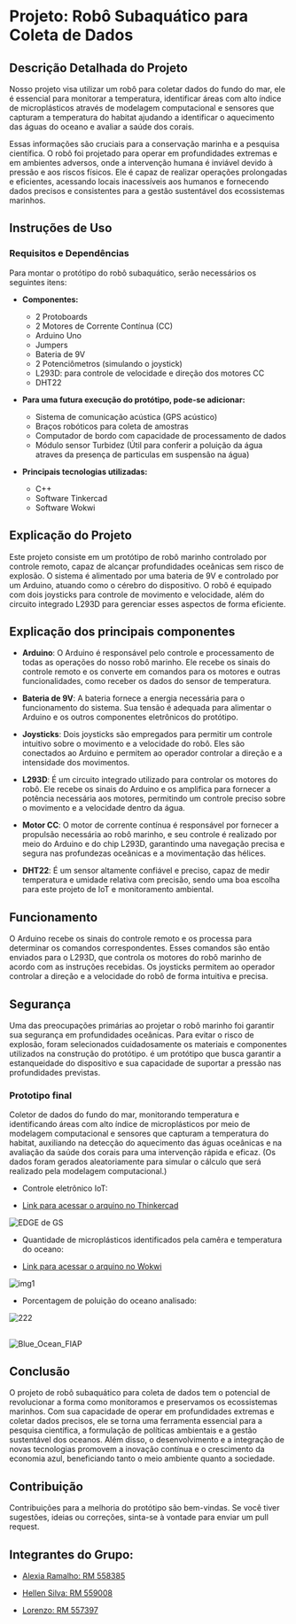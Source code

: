# Projeto: Robô Subaquático para Coleta de Dados

## Descrição Detalhada do Projeto

Nosso projeto visa utilizar um robô para coletar dados do fundo do mar, ele é essencial para monitorar a temperatura, identificar áreas com alto índice de microplásticos através de modelagem computacional e sensores que capturam a temperatura do habitat ajudando a identificar o aquecimento das águas do oceano e avaliar a saúde dos corais. 

Essas informações são cruciais para a conservação marinha e a pesquisa científica. O robô foi projetado para operar em profundidades extremas e em ambientes adversos, onde a intervenção humana é inviável devido à pressão e aos riscos físicos. Ele é capaz de realizar operações prolongadas e eficientes, acessando locais inacessíveis aos humanos e fornecendo dados precisos e consistentes para a gestão sustentável dos ecossistemas marinhos.

## Instruções de Uso

### Requisitos e Dependências

Para montar o protótipo do robô subaquático, serão necessários os seguintes itens:

- **Componentes:**
  - 2 Protoboards
  - 2 Motores de Corrente Contínua (CC)
  - Arduino Uno
  - Jumpers
  - Bateria de 9V
  - 2 Potenciômetros (simulando o joystick)
  - L293D: para controle de velocidade e direção dos motores CC
  - DHT22

- **Para uma futura execução do protótipo, pode-se adicionar:**
  - Sistema de comunicação acústica (GPS acústico)
  - Braços robóticos para coleta de amostras 
  - Computador de bordo com capacidade de processamento de dados
  - Módulo sensor Turbidez (Útil para conferir a poluição da água atraves da presença de particulas em suspensão na água)

- **Principais tecnologias utilizadas:**
  - C++
  - Software Tinkercad
  - Software Wokwi


## Explicação do Projeto 

Este projeto consiste em um protótipo de robô marinho controlado por controle remoto, capaz de alcançar profundidades oceânicas sem risco de explosão. O sistema é alimentado por uma bateria de 9V e controlado por um Arduino, atuando como o cérebro do dispositivo. O robô é equipado com dois joysticks para controle de movimento e velocidade, além do circuito integrado L293D para gerenciar esses aspectos de forma eficiente.

## Explicação dos principais componentes

- **Arduino**: O Arduino é responsável pelo controle e processamento de todas as operações do nosso robô marinho. Ele recebe os sinais do controle remoto e os converte em comandos para os motores e outras funcionalidades, como receber os dados do sensor de temperatura.
  
- **Bateria de 9V**: A bateria fornece a energia necessária para o funcionamento do sistema. Sua tensão é adequada para alimentar o Arduino e os outros componentes eletrônicos do protótipo.

- **Joysticks**: Dois joysticks são empregados para permitir um controle intuitivo sobre o movimento e a velocidade do robô. Eles são conectados ao Arduino e permitem ao operador controlar a direção e a intensidade dos movimentos.

- **L293D**: É um circuito integrado utilizado para controlar os motores do robô. Ele recebe os sinais do Arduino e os amplifica para fornecer a potência necessária aos motores, permitindo um controle preciso sobre o movimento e a velocidade dentro da água.

- **Motor CC**: O motor de corrente contínua é responsável por fornecer a propulsão necessária ao robô marinho, e seu controle é realizado por meio do Arduino e do chip L293D, garantindo uma navegação precisa e segura nas profundezas oceânicas e a movimentação das hélices.

- **DHT22**: É um sensor altamente confiável e preciso, capaz de medir temperatura e umidade relativa com precisão, sendo uma boa escolha para este projeto de IoT e monitoramento ambiental.

## Funcionamento

O Arduino recebe os sinais do controle remoto e os processa para determinar os comandos correspondentes. Esses comandos são então enviados para o L293D, que controla os motores do robô marinho de acordo com as instruções recebidas. Os joysticks permitem ao operador controlar a direção e a velocidade do robô de forma intuitiva e precisa.

## Segurança

Uma das preocupações primárias ao projetar o robô marinho foi garantir sua segurança em profundidades oceânicas. Para evitar o risco de explosão, foram selecionados cuidadosamente os materiais e componentes utilizados na construção do protótipo. é um protótipo que busca garantir a estanqueidade do dispositivo e sua capacidade de suportar a pressão nas profundidades previstas.


### Prototipo final 

Coletor de dados do fundo do mar, monitorando temperatura e identificando áreas com alto índice de microplásticos por meio de modelagem computacional e sensores que capturam a temperatura do habitat, auxiliando na detecção do aquecimento das águas oceânicas e na avaliação da saúde dos corais para uma intervenção rápida e eficaz. 
(Os dados foram gerados aleatoriamente para simular o cálculo que será realizado pela modelagem computacional.)




- Controle eletrônico IoT:
  
- [Link para acessar o arquino no Thinkercad](https://www.tinkercad.com/things/3uKhScYulXU-copy-of-edgegs1esr/editel?sharecode=n0zhJN7rcy7qgZrJtA66I9DSjXLWWNllsx8d4GIisNk)


  
![EDGE de GS ](https://github.com/hellen-silvaa/GS__edge_computing/assets/127620071/91e12b7c-9dbf-4cc7-9d0f-45fed4702ae5)




- Quantidade de microplásticos identificados pela camêra e temperatura do oceano:
  
- [Link para acessar o arquino no Wokwi](https://wokwi.com/projects/399439371914634241)

  
![img1](https://github.com/hellen-silvaa/GS__edge_computing/assets/127620071/7584c599-7483-4f98-a10b-981d52d6cd92)



- Porcentagem de poluição do oceano analisado:

![222](https://github.com/hellen-silvaa/GS__edge_computing/assets/127620071/f46d4944-97fa-43f0-83b2-cd92ce86f286)


## 

![Blue_Ocean_FIAP](https://github.com/hellen-silvaa/GS__edge_computing/assets/127620071/c1814a76-fe59-41af-a985-b8eba6c5a18c)



## Conclusão
O projeto de robô subaquático para coleta de dados tem o potencial de revolucionar a forma como monitoramos e preservamos os ecossistemas marinhos. Com sua capacidade de operar em profundidades extremas e coletar dados precisos, ele se torna uma ferramenta essencial para a pesquisa científica, a formulação de políticas ambientais e a gestão sustentável dos oceanos. Além disso, o desenvolvimento e a integração de novas tecnologias promovem a inovação contínua e o crescimento da economia azul, beneficiando tanto o meio ambiente quanto a sociedade.

## Contribuição

Contribuições para a melhoria do protótipo são bem-vindas. Se você tiver sugestões, ideias ou correções, sinta-se à vontade para enviar um pull request.



## Integrantes do Grupo:

   - [ Alexia Ramalho: RM 558385 ](https://www.linkedin.com/in/alexia-ramalho-a81587260/)
     
   - [ Hellen Silva: RM 559008](https://www.linkedin.com/in/hellen-silva-/)
     
   - [ Lorenzo: RM 557397](https://www.linkedin.com/in/lorenzo-acquesta/)

